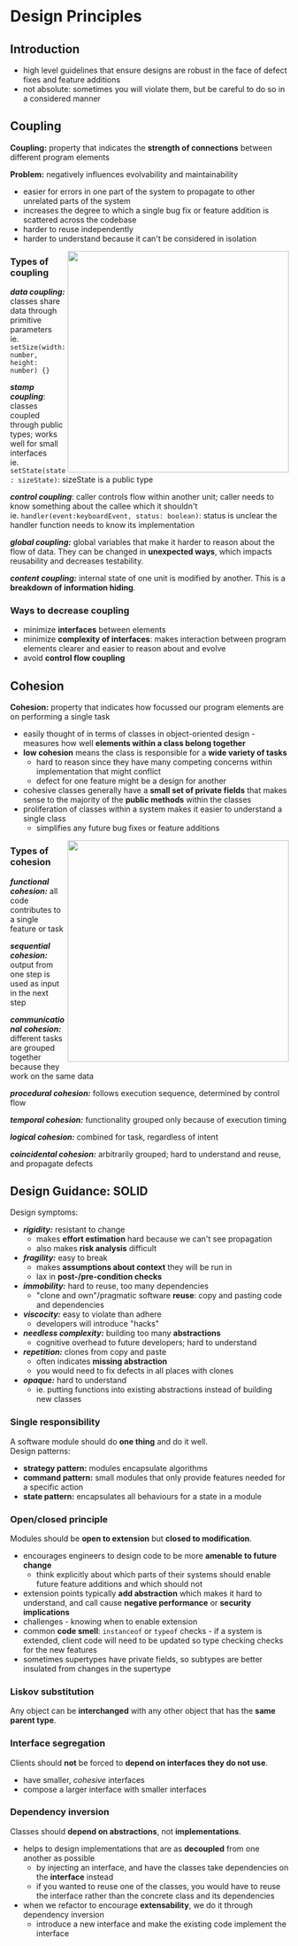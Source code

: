 # Design Principles

## Introduction

* high level guidelines that ensure designs are robust in the face of defect fixes and feature additions
* not absolute: sometimes you will violate them, but be careful to do so in a considered manner

## Coupling
**Coupling:** property that indicates the **strength of connections** between different program elements

**Problem:** negatively influences evolvability and maintainability  
- easier for errors in one part of the system to propagate to other unrelated parts of the system  
- increases the degree to which a single bug fix or feature addition is scattered across the codebase  
- harder to reuse independently  
- harder to understand because it can't be considered in isolation

<img align='right' width='400' src='https://github.com/ubccpsc/310/raw/2018sept/readings/figures/coupling_flow.png'>

### Types of coupling

***data coupling:*** classes share data through primitive parameters  
ie. `setSize(width: number, height: number) {}`

***stamp coupling***: classes coupled through public types; works well for small interfaces  
ie. `setState(state: sizeState)`: sizeState is a public type

***control coupling***: caller controls flow within another unit; caller needs to know something about the callee which it shouldn't  
ie. `handler(event:keyboardEvent, status: boolean)`: status is unclear the handler function needs to know its implementation

***global coupling:*** global variables that make it harder to reason about the flow of data. They can be changed in **unexpected ways**, which impacts reusability and decreases testability.

***content coupling:*** internal state of one unit is modified by another. This is a **breakdown of information hiding**.

### Ways to decrease coupling

- minimize **interfaces** between elements  
- minimize **complexity of interfaces**: makes interaction between program elements clearer and easier to reason about and evolve  
- avoid **control flow coupling**

## Cohesion

**Cohesion:** property that indicates how focussed our program elements are on performing a single task  
- easily thought of in terms of classes in object-oriented design - measures how well **elements within a class belong together**  
- **low cohesion** means the class is responsible for a **wide variety of tasks**  
  - hard to reason since they have many competing concerns within implementation that might conflict  
  - defect for one feature might be a design for another
- cohesive classes generally have a **small set of private fields** that makes sense to the majority of the **public methods** within the classes  
- proliferation of classes within a system makes it easier to understand a single class
  - simplifies any future bug fixes or feature additions

<img align='right' width='400' src='https://github.com/ubccpsc/310/raw/2018sept/readings/figures/cohesion_flow.png'>

### Types of cohesion

***functional cohesion:*** all code contributes to a single feature or task

***sequential cohesion:*** output from one step is used as input in the next step  

***communicational cohesion:*** different tasks are grouped together because they work on the same data  

***procedural cohesion:*** follows execution sequence, determined by control flow  

***temporal cohesion:*** functionality grouped only because of execution timing  

***logical cohesion:*** combined for task, regardless of intent

***coincidental cohesion:*** arbitrarily grouped; hard to understand and reuse, and propagate defects

## Design Guidance: SOLID

Design symptoms:  
- ***rigidity:*** resistant to change
  - makes **effort estimation** hard because we can't see propagation
  - also makes **risk analysis** difficult
- ***fragility:*** easy to break
  - makes **assumptions about context** they will be run in
  - lax in **post-/pre-condition checks**
- ***immobility:*** hard to reuse, too many dependencies
  - "clone and own"/pragmatic software **reuse**: copy and pasting code and dependencies
- ***viscocity:*** easy to violate than adhere
  - developers will introduce "hacks"
- ***needless complexity:*** building too many **abstractions**
  - cognitive overhead to future developers; hard to understand
- ***repetition:*** clones from copy and paste
  - often indicates **missing abstraction**
  - you would need to fix defects in all places with clones
- ***opaque:*** hard to understand
  - ie. putting functions into existing abstractions instead of building new classes

### Single responsibility
A software module should do **one thing** and do it well.  
Design patterns:
- **strategy pattern:** modules encapsulate algorithms
- **command pattern:** small modules that only provide features needed for a specific action
- **state pattern:** encapsulates all behaviours for a state in a module

### Open/closed principle
Modules should be **open to extension** but **closed to modification**.
- encourages engineers to design code to be more **amenable to future change**
  - think explicitly about which parts of their systems should enable future feature additions and which should not
- extension points typically **add abstraction** which makes it hard to understand, and call cause **negative performance** or **security implications**
- challenges - knowing when to enable extension
- common **code smell**: `instanceof` or `typeof` checks - if a system is extended, client code will need to be updated so type checking checks for the new features
- sometimes supertypes have private fields, so subtypes are better insulated from changes in the supertype

### Liskov substitution
Any object can be **interchanged** with any other object that has the **same parent type**.

### Interface segregation
Clients should **not** be forced to **depend on interfaces they do not use**.
- have smaller, *cohesive* interfaces
- compose a larger interface with smaller interfaces

### Dependency inversion
Classes should **depend on abstractions**, not **implementations**.
- helps to design implementations that are as **decoupled** from one another as possible
  - by injecting an interface, and have the classes take dependencies on the **interface** instead
  - if you wanted to reuse one of the classes, you would have to reuse the interface rather than the concrete class and its dependencies
- when we refactor to encourage **extensability**, we do it through dependency inversion
  - introduce a new interface and make the existing code implement the interface
